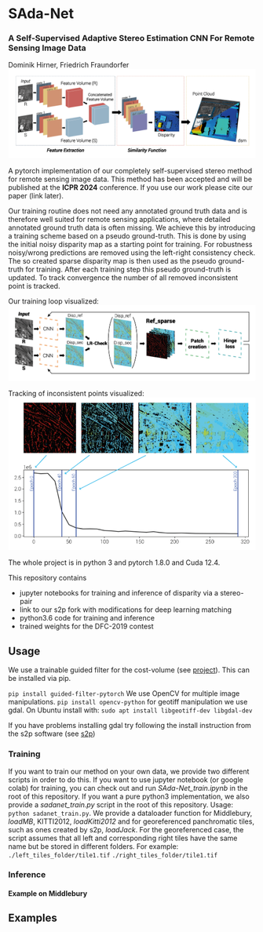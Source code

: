 # SAda-Net
### A Self-Supervised Adaptive Stereo Estimation CNN For Remote Sensing Image Data
Dominik Hirner, Friedrich Fraundorfer
![Network](./docs/Network_header.png)

A pytorch implementation of our completely self-supervised stereo method for remote sensing image data.
This method has been accepted and will be published at the **ICPR 2024** conference. If you use our work please cite our paper (link later).

Our training routine does not need any annotated ground truth data and is therefore well suited for remote sensing applications, where detailed annotated ground truth data is often missing. We achieve this by introducing a training scheme based on a pseudo ground-truth. This is done by using the initial noisy disparity map as a starting point for training. For robustness noisy/wrong predictions are removed using the left-right consistency check. The so created sparse disparity map is then used as the pseudo ground-truth for training. After each training step this pseudo ground-truth is updated. To track convergence the number of all removed inconsistent point is tracked. 

Our training loop visualized: 
![Train Loop](./docs/Training_Loop.png)

Tracking of inconsistent points visualized: 
![Incons Points](./docs/Tracking_Incons.png)

The whole project is in python 3 and pytorch 1.8.0 and Cuda 12.4.

This repository contains

- jupyter notebooks for training and inference of disparity via a stereo-pair
- link to our s2p fork with modifications for deep learning matching
- python3.6 code for training and inference
- trained weights for the DFC-2019 contest

## Usage
We use a trainable guided filter for the cost-volume (see [project](http://wuhuikai.me/DeepGuidedFilterProject/)). This can be installed via pip.

 ```pip install guided-filter-pytorch```
We use OpenCV for multiple image manipulations. 
```pip install opencv-python```
for geotiff manipulation we use gdal. On Ubuntu install with:
```sudo apt install libgeotiff-dev libgdal-dev```

If you have problems installing gdal try following the install instruction from the s2p software (see [s2p](https://github.com/centreborelli/s2p))

### Training 
If you want to train our method on your own data, we provide two different scripts in order to do this.
If you want to use jupyter notebook (or google colab) for training, you can check out and run *SAda-Net_train.ipynb* in the root of this repository. 
If you want a pure python3 implementation, we also provide a *sadanet_train.py* script in the root of this repository.
Usage: ```python sadanet_train.py```. 
We provide a dataloader function for Middlebury, *loadMB*, KITTI2012, *loadKitti2012* and for georeferenced panchromatic tiles, such as ones created by s2p, *loadJack*. For the georeferenced case, the script assumes that all left and corresponding right tiles have the same name but be stored in different folders.
For example:
```./left_tiles_folder/tile1.tif```
```./right_tiles_folder/tile1.tif```

### Inference 
#### Example on Middlebury
## Examples
